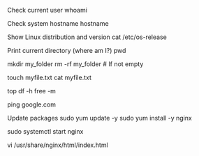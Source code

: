 


Check current user
whoami

Check system hostname
hostname

Show Linux distribution and version
cat /etc/os-release


Print current directory (where am I?)
pwd


mkdir my_folder
rm -rf my_folder  # If not empty 


touch myfile.txt
cat myfile.txt

top
df -h
free -m


ping google.com



Update packages
sudo yum update -y
sudo yum install -y nginx



sudo systemctl start nginx

vi /usr/share/nginx/html/index.html


